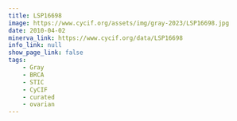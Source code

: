 ```yaml
---
title: LSP16698
image: https://www.cycif.org/assets/img/gray-2023/LSP16698.jpg
date: 2010-04-02
minerva_link: https://www.cycif.org/data/LSP16698
info_link: null
show_page_link: false
tags:
    - Gray
    - BRCA
    - STIC
    - CyCIF
    - curated
    - ovarian
---
```


